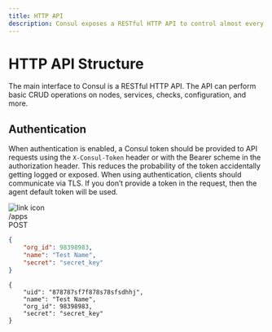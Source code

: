 ```yaml
---
title: HTTP API
description: Consul exposes a RESTful HTTP API to control almost every aspect of the Consul agent.
---
```


# HTTP API Structure

The main interface to Consul is a RESTful HTTP API. The API can perform basic
CRUD operations on nodes, services, checks, configuration, and more.

## Authentication

When authentication is enabled, a Consul token should be provided to API
requests using the `X-Consul-Token` header or with the
Bearer scheme in the authorization header.
This reduces the probability of the
token accidentally getting logged or exposed. When using authentication,
clients should communicate via TLS. If you don’t provide a token in the request, then the agent default token will be used.

<div class="code-snippet">
    <div class="code-snippet--details">
        <img src="../link-icon.svg" alt="link icon">
        <div class="code-snippet--url">/apps</div>
    </div>
    <div class="code-snippet--method post">POST</div>
</div>

```json
{
    "org_id": 98398983,
    "name": "Test Name",
    "secret": "secret_key"
}
```

```json[Reponse]
{
    "uid": "878787sf7f878s78sfsdhhj",
    "name": "Test Name",
    "org_id": 98398983,
    "secret": "secret_key"
}
```
